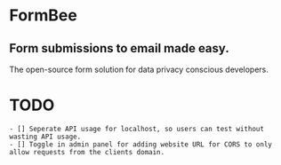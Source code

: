 # FormBee

## Form submissions to email made easy.

The open-source form solution for data privacy conscious developers.

# TODO
    - [] Seperate API usage for localhost, so users can test without wasting API usage.
    - [] Toggle in admin panel for adding website URL for CORS to only allow requests from the clients domain.